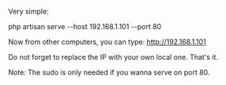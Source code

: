 Very simple:

php artisan serve --host 192.168.1.101 --port 80

Now from other computers, you can type: http://192.168.1.101

Do not forget to replace the IP with your own local one. That's it.

Note: The sudo is only needed if you wanna serve on port 80.

